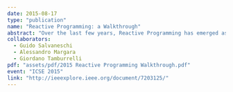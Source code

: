 ```yaml
---
date: 2015-08-17
type: "publication"
name: "Reactive Programming: a Walkthrough"
abstract: "Over the last few years, Reactive Programming has emerged as the trend to support the development of reactive software through dedicated programming abstractions. Reactive Programming has been increasingly investigated in the programming languages community and it is now gaining the interest of practitioners. Conversely, it has received so far less attention from the software engineering community. This technical briefing bridges this gap through an accurate overview of Reactive Programming, discussing the available frameworks and outlining open research challenges with an emphasis on cross-field research opportunities."
collaborators:
  - Guido Salvaneschi
  - Alessandro Margara
  - Giordano Tamburrelli
pdf: "assets/pdf/2015 Reactive Programming Walkthrough.pdf"
event: "ICSE 2015"
link: "http://ieeexplore.ieee.org/document/7203125/"
---
```

